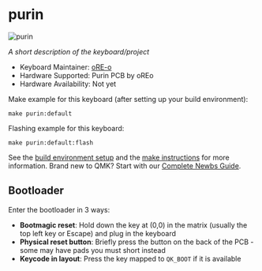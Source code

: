 # purin

![purin](https://i.imgur.com/ig8DWEF.jpg)

*A short description of the keyboard/project*

* Keyboard Maintainer: [oRE-o](https://github.com/oRE-o)
* Hardware Supported: Purin PCB by oREo
* Hardware Availability: Not yet

Make example for this keyboard (after setting up your build environment):

    make purin:default

Flashing example for this keyboard:

    make purin:default:flash

See the [build environment setup](https://docs.qmk.fm/#/getting_started_build_tools) and the [make instructions](https://docs.qmk.fm/#/getting_started_make_guide) for more information. Brand new to QMK? Start with our [Complete Newbs Guide](https://docs.qmk.fm/#/newbs).

## Bootloader

Enter the bootloader in 3 ways:

* **Bootmagic reset**: Hold down the key at (0,0) in the matrix (usually the top left key or Escape) and plug in the keyboard
* **Physical reset button**: Briefly press the button on the back of the PCB - some may have pads you must short instead
* **Keycode in layout**: Press the key mapped to `QK_BOOT` if it is available
